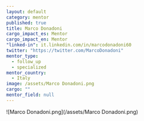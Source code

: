 ```yaml
---
layout: default
category: mentor
published: true
title: Marco Donadoni
cargo_impact_es: Mentor
cargo_impact_en: Mentor
"linked-in": it.linkedin.com/in/marcodonadoni60
twitter: "https://twitter.com/MarcoDonadoni"
mentor_type: 
  - follow_up
  - specialized
mentor_country: 
  - Italy
image: /assets/Marco Donadoni.png
cargo: ""
mentor_field: null
---
```



![Marco Donadoni.png](/assets/Marco Donadoni.png)
